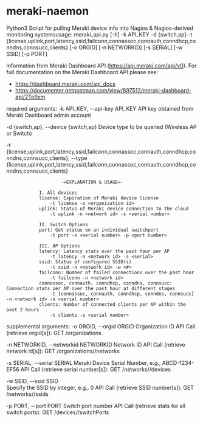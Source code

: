 # meraki-naemon

Python3 Script for pulling Meraki device info into Nagios & Nagios-derived monitoring systemsusage: meraki_api.py [-h] -k API_KEY -d {switch,ap} -t
                     {license,uplink,port,latency,ssid,failconn,connassoc,connauth,conndhcp,conndns,connsucc,clients}
                     [-o ORGID] [-n NETWORKID] [-s SERIAL] [-w SSID] [-p PORT]

Information from Meraki Dashboard API (https://api.meraki.com/api/v0). For full documentation on the Meraki Dashboard API please see:
- https://dashboard.meraki.com/api_docs
- https://documenter.getpostman.com/view/897512/meraki-dashboard-api/2To9xm

required arguments:
  -k API_KEY, --api-key API_KEY
                        API key obtained from Meraki Dashboard admin account
                        
  -d {switch,ap}, --device {switch,ap}
                        Device type to be queried (Wireless AP or Switch)
                        
  -t {license,uplink,port,latency,ssid,failconn,connassoc,connauth,conndhcp,conndns,connsucc,clients}, --type {license,uplink,port,latency,ssid,failconn,connassoc,connauth,conndhcp,conndns,connsucc,clients}
                        
                        -=EXPLANATION & USAGE=-
                        
                I. All devices
                license: Expiration of Meraki device license
                	-t license -o <organization id>
                uplink:	Status of Meraki device connection to the cloud
                	-t uplink -n <network id> -s <serial number>

                II. Switch Options
                port: Get status on an individual switchport
                	-t port -s <serial number> -p <port number>

                III. AP Options
                latency: Latency stats over the past hour per AP
                	-t latency -n <network id> -s <serial>
                ssid: Status of configured SSID(s)	
                	-t ssid -n <network id> -w <#>
                failconn: Number of failed connections over the past hour
                	-t failconn -n <network id>
                connassoc, connauth, conndhcp, conndns, connsucc: Connection stats per AP over the past hour at different stages
                    -t [connassoc, connauth, conndhcp, conndns, connsucc] -n <network id> -s <serial number>
                clients: Number of connected clients per AP within the past 2 hours
                    -t clients -s <serial number>

supplemental arguments:
  -o ORGID, --orgid ORGID
                        Organization ID
                        API Call (retrieve orgid[s]): GET /organizations
                        
  -n NETWORKID, --networkid NETWORKID
                        Network ID
                        API Call (retrieve network id[s]): GET /organizations/<organization ID>/networks
                        
  -s SERIAL, --serial SERIAL
                        Meraki Device Serial Number, e.g., ABCD-1234-EF56
                        API Call (retrieve serial number[s]): GET /networks/<network id>/devices
                        
  -w SSID, --ssid SSID  
                        Specify the SSID by integer, e.g., 0
                        API Call (retrieve SSID number[s]): GET /networks/<network id>/ssids
                        
  -p PORT, --port PORT  Switch port number
                        API Call (retrieve stats for all switch ports): GET /devices/<serial number>/switchPorts
